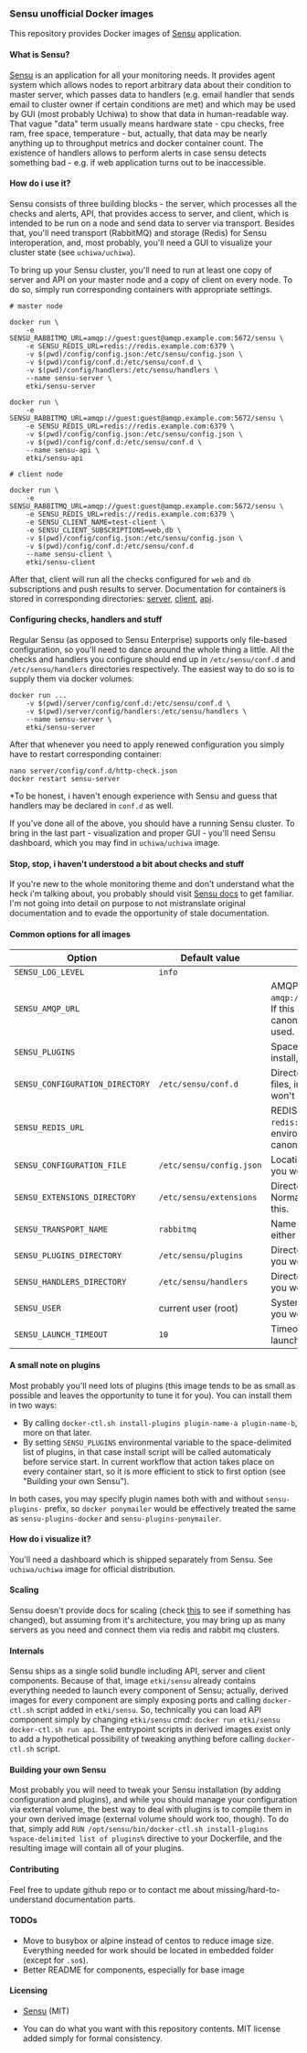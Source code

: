 ### Sensu unofficial Docker images

This repository provides Docker images of [Sensu][sensu] application.

#### What is Sensu?

[Sensu][sensu] is an application for all your monitoring needs. It provides
agent system which allows nodes to report arbitrary data about their condition
to master server, which passes data to handlers (e.g. email handler that sends
email to cluster owner if certain conditions are met) and which may be used by
GUI (most probably Uchiwa) to show that data in human-readable way. That vague
"data" term usually means hardware state - cpu checks, free ram, free space,
temperature - but, actually, that data may be nearly anything up to throughput
metrics and docker container count. The existence of handlers allows to perform
alerts in case sensu detects something bad - e.g. if web application turns out
to be inaccessible.

#### How do i use it?

Sensu consists of three building blocks - the server, which processes all the
checks and alerts, API, that provides access to server, and client, which is
intended to be run on a node and send data to server via transport. Besides
that, you'll need transport (RabbitMQ) and storage (Redis) for Sensu
interoperation, and, most probably, you'll need a GUI to visualize your cluster
state (see `uchiwa/uchiwa`).

To bring up your Sensu cluster, you'll need to run at least one copy of server
and API on your master node and a copy of client on every node. To do so, simply
run corresponding containers with appropriate settings.

    # master node
    
    docker run \
        -e SENSU_RABBITMQ_URL=amqp://guest:guest@amqp.example.com:5672/sensu \
        -e SENSU_REDIS_URL=redis://redis.example.com:6379 \
        -v $(pwd)/config/config.json:/etc/sensu/config.json \
        -v $(pwd)/config/conf.d:/etc/sensu/conf.d \
        -v $(pwd)/config/handlers:/etc/sensu/handlers \
        --name sensu-server \
        etki/sensu-server
    
    docker run \
        -e SENSU_RABBITMQ_URL=amqp://guest:guest@amqp.example.com:5672/sensu \
        -e SENSU_REDIS_URL=redis://redis.example.com:6379 \
        -v $(pwd)/config/config.json:/etc/sensu/config.json \
        -v $(pwd)/config/conf.d:/etc/sensu/conf.d \
        --name sensu-api \
        etki/sensu-api
    
    # client node

    docker run \
        -e SENSU_RABBITMQ_URL=amqp://guest:guest@amqp.example.com:5672/sensu \
        -e SENSU_REDIS_URL=redis://redis.example.com:6379 \
        -e SENSU_CLIENT_NAME=test-client \
        -e SENSU_CLIENT_SUBSCRIPTIONS=web,db \
        -v $(pwd)/config/config.json:/etc/sensu/config.json \
        -v $(pwd)/config/conf.d:/etc/sensu/conf.d
        --name sensu-client \
        etki/sensu-client

After that, client will run all the checks configured for `web` and `db`
subscriptions and push results to server.
Documentation for containers is stored in corresponding directories:
[server][server-readme], [client][client-readme], [api][api-readme].

#### Configuring checks, handlers and stuff

Regular Sensu (as opposed to Sensu Enterprise) supports only file-based
configuration, so you'll need to dance around the whole thing a little.
All the checks and handlers you configure should end up in `/etc/sensu/conf.d`
and `/etc/sensu/handlers` directories respectively. The easiest way to do so is
to supply them via docker volumes:

    docker run ...
        -v $(pwd)/server/config/conf.d:/etc/sensu/conf.d \
        -v $(pwd)/server/config/handlers:/etc/sensu/handlers \
        --name sensu-server \
        etki/sensu-server

After that whenever you need to apply renewed configuration you simply have to
restart corresponding container:

    nano server/config/conf.d/http-check.json
    docker restart sensu-server

\*To be honest, i haven't enough experience with Sensu and guess that handlers
may be declared in `conf.d` as well.

If you've done all of the above, you should have a running Sensu cluster. To
bring in the last part - visualization and proper GUI - you'll need Sensu
dashboard, which you may find in `uchiwa/uchiwa` image.

#### Stop, stop, i haven't understood a bit about checks and stuff

If you're new to the whole monitoring theme and don't understand what the heck
i'm talking about, you probably should visit [Sensu docs][sensu-docs] to get
familiar. I'm not going into detail on purpose to not mistranslate original
documentation and to evade the opportunity of stale documentation.

#### Common options for all images

| Option                          | Default value            | Note            |
|---------------------------------|--------------------------|-----------------|
| `SENSU_LOG_LEVEL`               | `info`                   |                 |
| `SENSU_AMQP_URL`                |                          | AMQP connection URL, e.g. `amqp://user:password@amqp:5672/sensu`. If this environmental variable is not set, canonical `RABBITMQ_URL` value will be used. |
| `SENSU_PLUGINS`                 |                          | Space-delimited list of plugins to install, e.g. `docker ponymailer`. |
| `SENSU_CONFIGURATION_DIRECTORY` | `/etc/sensu/conf.d`      | Directory for arbitrary configuration files, including checks. Normally you won't need to change this. |
| `SENSU_REDIS_URL`               |                          | REDIS connection URL, e.g. `redis://redis:6379`. If this environmental variable is not set, canonical `REDIS_URL` value will be used. |
| `SENSU_CONFIGURATION_FILE`      | `/etc/sensu/config.json` | Location of configuration file. Normally you won't need to change this. |
| `SENSU_EXTENSIONS_DIRECTORY`    | `/etc/sensu/extensions`  | Directory for Sensu extensions. Normally you won't need to change this. |
| `SENSU_TRANSPORT_NAME`          | `rabbitmq`               | Name of the transport to use, may be either `rabbitmq` or `redis`. |
| `SENSU_PLUGINS_DIRECTORY`       | `/etc/sensu/plugins`     | Directory for Sensu plugins. Normally you won't need to change this. |
| `SENSU_HANDLERS_DIRECTORY`      | `/etc/sensu/handlers`    | Directory for Sensu handlers. Normally you won't need to change this. |
| `SENSU_USER`                    | current user (root)      | System user to run Sensu. Normally you won't need to change this. |
| `SENSU_LAUNCH_TIMEOUT`          | `10`                     | Timeout (in seconds) for service to be launched. |

#### A small note on plugins

Most probably you'll need lots of plugins (this image tends to be as small as
possible and leaves the opportunity to tune it for you). You can install them in
two ways:

- By calling `docker-ctl.sh install-plugins plugin-name-a plugin-name-b`, more
on that later.
- By setting `SENSU_PLUGINS` environmental variable to the space-delimited list
of plugins, in that case install script will be called automaticaly before
service start. In current workflow that action takes place on every container
start, so it is more efficient to stick to first option (see "Building your own
Sensu").

In both cases, you may specify plugin names both with and without
`sensu-plugins-` prefix, so `docker ponymailer` would be effectively treated the
same as `sensu-plugins-docker` and `sensu-plugins-ponymailer`.

#### How do i visualize it?

You'll need a dashboard which is shipped separately from Sensu. See
`uchiwa/uchiwa` image for official distribution.

#### Scaling

Sensu doesn't provide docs for scaling (check [this][sensu-scaling] to see if
something has changed), but assuming from it's architecture, you may bring up as
many servers as you need and connect them via redis and rabbit mq clusters.

#### Internals

Sensu ships as a single solid bundle including API, server and client
components. Because of that, image `etki/sensu` already contains everything
needed to launch every component of Sensu; actually, derived images for every
component are simply exposing ports and calling `docker-ctl.sh` script added in
`etki/sensu`. So, technically you can load API component simply by changing
`etki/sensu` cmd: `docker run etki/sensu docker-ctl.sh run api`. The entrypoint
scripts in derived images exist only to add a hypothetical possibility of
tweaking anything before calling `docker-ctl.sh` script.

#### Building your own Sensu

Most probably you will need to tweak your Sensu installation (by adding
configuration and plugins), and while you should manage your configuration via
external volume, the best way to deal with plugins is to compile them in your
own derived image (external volume should work too, though). To do that, simply
add `RUN /opt/sensu/bin/docker-ctl.sh install-plugins %space-delimited list of plugins%`
directive to your Dockerfile, and the resulting image will contain all of your
plugins.

#### Contributing

Feel free to update github repo or to contact me about
missing/hard-to-understand documentation parts.

#### TODOs

- Move to busybox or alpine instead of centos to reduce image size. Everything
needed for work should be located in embedded folder (except for `.so`s).
- Better README for components, especially for base image

#### Licensing

* [Sensu][sensu-license] (MIT)
* You can do what you want with this repository contents. MIT license added
simply for formal consistency.

  [sensu]: https://sensuapp.org
  [sensu-docs]: https://sensuapp.org/docs/latest/
  [sensu-license]: https://github.com/sensu/sensu/blob/master/MIT-LICENSE.txt
  [sensu-scaling]: https://sensuapp.org/docs/latest/installation-summary#scaling-sensu
  [server-readme]: https://github.com/etki/docker-sensu-components/blob/master/server/README.md
  [client-readme]: https://github.com/etki/docker-sensu-components/blob/master/client/README.md
  [api-readme]: https://github.com/etki/docker-sensu-components/blob/master/api/README.md